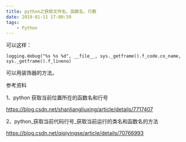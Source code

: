 ```yaml
---
title: python之获取文件名、函数名、行数
date: 2019-01-11 17:00:59
tags:
	- Python
---
```




可以这样：

```
logging.debug("%s %s %d", __file__, sys._getframe().f_code.co_name, sys._getframe().f_lineno)
```

可以用装饰器的方法。


参考资料

1、python 获取当前位置所在的函数名和行号

https://blog.csdn.net/shanliangliuxing/article/details/7717407

2、python_获取当前代码行号_获取当前运行的类名和函数名的方法

https://blog.csdn.net/qiqiyingse/article/details/70766993